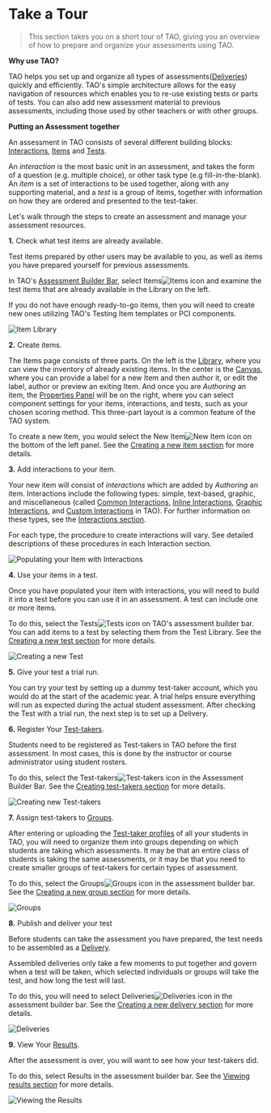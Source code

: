 <!--
created_at: 2016-12-15
authors:         
    - "Catherine Pease"
--> 

# Take a Tour


>This section takes you on a short tour of TAO, giving you an overview of how to prepare and organize your assessments using TAO.

**Why use TAO?** 

TAO helps you set up and organize all types of assessments([Deliveries](../appendix/glossary.md#delivery)) quickly and efficiently. TAO's simple architecture allows for the easy navigation of resources which enables you to re-use existing tests or parts of tests. You can also add new assessment material to previous assessments, including those used by other teachers or with other groups.

**Putting an Assessment together**

An assessment in TAO consists of several different building blocks: [Interactions](../appendix/glossary.md#interaction), [Items](../appendix/glossary.md#item) and [Tests](../appendix/glossary.md#test).

An *interaction* is the most basic unit in an assessment, and takes the form of a question (e.g. multiple choice), or other task type (e.g fill-in-the-blank). An *item* is a set of interactions to be used together, along with any supporting material, and a *test* is a group of items, together with information on how they are ordered and presented to the test-taker.

Let's walk through the steps to create an assessment and manage your assessment resources.

**1.** Check what test items are already available.

Test items prepared by other users may be available to you, as well as items you have prepared yourself for previous assessments.

In TAO's [Assessment Builder Bar](../appendix/glossary.md#assessment-builder-bar), select Items![Items](../resources/_icons/item.png) icon and examine the test items that are already available in the Library on the left.

If you do not have enough ready-to-go items, then you will need to create new ones utilizing TAO's Testing Item templates or PCI components.

![Item Library](../resources/backend/items/items.png)

**2.** Create items.

The Items page consists of three parts. On the left is the [Library](../appendix/glossary.md#library), where you can view the inventory of already existing items. In the center is the [Canvas](../appendix/glossary.md#canvas), where you can provide a label for a new Item and then author it, or edit the label, author or preview an exiting Item. And once you are _Authoring_ an item, the [Properties Panel](../appendix/glossary.md#properties-panel) will be on the right, where you can select component settings for your items, interactions, and tests, such as your chosen scoring method. This three-part layout is a common feature of the TAO system. 

To create a new Item, you would select the New Item![New Item](../resources/_icons/item.png) icon on the bottom of the left panel. See the [Creating a new item section](../items/creating-a-new-item.md) for more details.

**3.** Add interactions to your item.

Your new item will consist of *interactions* which are added by _Authoring_ an item. Interactions include the following types: simple, text-based, graphic, and miscellaneous (called [Common Interactions](../appendix/glossary.md#common-interaction), [Inline Interactions](../appendix/glossary.md#inline-interaction), [Graphic Interactions](../appendix/glossary.md#graphic-interaction), and [Custom Interactions](../appendix/glossary.md#custom-interaction) in TAO). For further information on these types, see the [Interactions section](../interactions/what-is-an-interaction.md).

For each type, the procedure to create interactions will vary. See detailed descriptions of these procedures in each Interaction section.

![Populating your Item with Interactions](../resources/backend/items/authoring-25.png)

**4.** Use your items in a test.

Once you have populated your item with interactions, you will need to build it into a test before you can use it in an assessment. A test can include one or more items. 

To do this, select the Tests![Tests](../resources/_icons/test.png) icon  on TAO's assessment builder bar. You can add items to a test by selecting them from the Test Library. See the [Creating a new test section](../tests/creating-a-new-test.md) for more details.

![Creating a new Test](../resources/backend/tests/new-test.png)

**5.** Give your test a trial run.

You can try your test by setting up a dummy test-taker account, which you would do at the start of the academic year. A trial helps ensure everything will run as expected during the actual student assessment. After checking the Test with a trial run, the next step is to set up a Delivery.

**6.** Register Your [Test-takers](../appendix/glossary.md#test-taker).

Students need to be registered as Test-takers in TAO before the first assessment. In most cases, this is done by the instructor or course administrator using student rosters. 

To do this, select the Test-takers![Test-takers](../resources/_icons/test-taker.png) icon in the Assessment Builder Bar. See the [Creating test-takers section](../test-takers/creating-test-taker.md) for more details.

![Creating new Test-takers](../resources/backend/test-takers/new-test-taker.png)

**7.** Assign test-takers to [Groups](../appendix/glossary.md#group).

After entering or uploading the [Test-taker profiles](../test-takers/creating-test-taker.md) of all your students in TAO, you will need to organize them into groups depending on which students are taking which assessments. It may be that an entire class of students is taking the same assessments, or it may be that you need to create smaller groups of test-takers for certain types of assessment.

To do this, select the Groups![Groups](../resources/_icons/test-takers.png) icon in the assessment builder bar. See the [Creating a new group section](../groups/creating-a-new-group.md) for more details.

![Groups](../resources/backend/groups/groups.png)

**8.** Publish and deliver your test

Before students can take the assessment you have prepared, the test needs to be assembled as a [Delivery](../appendix/glossary.md#delivery). 

Assembled deliveries only take a few moments to put together and govern when a test will be taken, which selected individuals or groups will take the test, and how long the test will last. 

To do this, you will need to select Deliveries![Deliveries](../resources/_icons/delivery.png) icon in the assessment builder bar. See the [Creating a new delivery section](../deliveries/create-a-new-delivery.md) for more details.

![Deliveries](../resources/backend/deliveries/deliveries.png)

**9.** View Your [Results](../appendix/glossary.md#results).

After the assessment is over, you will want to see how your test-takers did. 

To do this, select Results in the assessment builder bar.
See the [Viewing results section](../results/viewing-results.md) for more details.

![Viewing the Results](../resources/backend/results/results.png)
